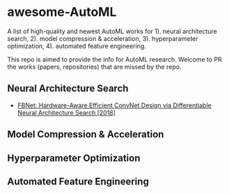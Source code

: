 # awesome-AutoML
A list of high-quality and newest AutoML works for 1). neural architecture search, 2). model compression & acceleration, 3). hyperparameter optimization, 4). automated feature engineering.  

This repo is aimed to provide the info for AutoML research. Welcome to PR the works (papers, repositories) that are missed by the repo. 
## Neural Architecture Search
- [FBNet: Hardware-Aware Efficient ConvNet Design via Differentiable Neural Architecture Search [2018]](https://arxiv.org/pdf/1812.03443.pdf)

## Model Compression & Acceleration

## Hyperparameter Optimization

## Automated Feature Engineering


